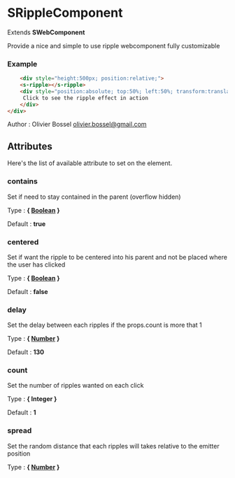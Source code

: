 # SRippleComponent

Extends **SWebComponent**

Provide a nice and simple to use ripple webcomponent fully customizable


### Example
```html
	<div style="height:500px; position:relative;">
	<s-ripple></s-ripple>
	<div style="position:absolute; top:50%; left:50%; transform:translateX(-50%) translateY(-50%)">
	 Click to see the ripple effect in action
	</div>
</div>
```
Author : Olivier Bossel <olivier.bossel@gmail.com>




## Attributes

Here's the list of available attribute to set on the element.

### contains

Set if need to stay contained in the parent (overflow hidden)

Type : **{ [Boolean](https://developer.mozilla.org/fr/docs/Web/JavaScript/Reference/Objets_globaux/Boolean) }**

Default : **true**


### centered

Set if want the ripple to be centered into his parent and not be placed where the user has clicked

Type : **{ [Boolean](https://developer.mozilla.org/fr/docs/Web/JavaScript/Reference/Objets_globaux/Boolean) }**

Default : **false**


### delay

Set the delay between each ripples if the props.count is more that 1

Type : **{ [Number](https://developer.mozilla.org/fr/docs/Web/JavaScript/Reference/Objets_globaux/Number) }**

Default : **130**


### count

Set the number of ripples wanted on each click

Type : **{ Integer }**

Default : **1**


### spread

Set the random distance that each ripples will takes relative to the emitter position

Type : **{ [Number](https://developer.mozilla.org/fr/docs/Web/JavaScript/Reference/Objets_globaux/Number) }**